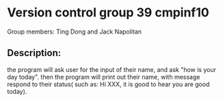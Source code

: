 # Version control group 39 cmpinf10
Group members: Ting Dong and Jack Napolitan

## Description:
the program will ask user for the input of their name, and ask "how is your day today".
then the program will print out their name, with message respond to their status( such as: Hi XXX, it is good to hear you are good today).
